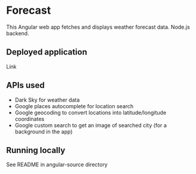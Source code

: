 # Forecast

This Angular web app fetches and displays weather forecast data. Node.js backend.

## Deployed application
Link

## APIs used
* Dark Sky for weather data
* Google places autocomplete for location search
* Google geocoding to convert locations into latitude/longitude coordinates
* Google custom search to get an image of searched city (for a background in the app)

## Running locally
See README in angular-source directory
